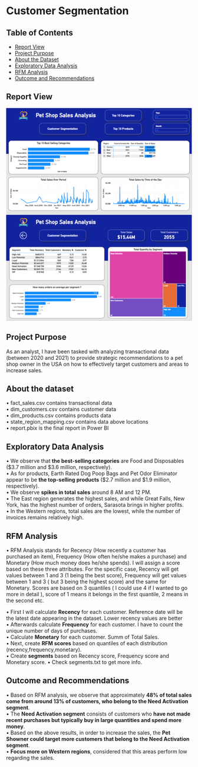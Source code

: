 <h1><strong>Customer Segmentation</strong></h1>

<h2><strong>Table of Contents</h2></strong>

- [Report View](#report-view)
- [Project Purpose](#project-purpose)
- [About the Dataset](#about-the-dataset)
- [Exploratory Data Analysis](#exploratory-data-analysis)
- [RFM Analysis](#rfm-analysis)
- [Outcome and Recommendations](#outcome-and-recommendations)

<h2>Report View</h2>

![alt text](report_1.PNG)
![alt text](report_2.PNG)


<h2><strong>Project Purpose</strong></h2>
As an analyst, I have been tasked with analyzing transactional data (between 2020 and 2021) to provide strategic recommendations to a pet shop owner in the USA on how to effectively target customers and areas to increase sales.

<h2><strong>About the dataset</strong></h2>
&#8226; fact_sales.csv contains transactional data <br>
&#8226; dim_customers.csv contains customer data <br>
&#8226; dim_products.csv contains products data <br>
&#8226; state_region_mapping.csv contains data above locations <br>
&#8226; report.pbix is the final report in Power BI

<h2><strong>Exploratory Data Analysis</strong></h2>
&#8226; We observe that <strong>the best-selling categories</strong> are Food and Disposables ($3.7 million and $3.6 million, respectively). <br>
&#8226; As for products, Earth Rated Dog Poop Bags and Pet Odor Eliminator appear to be <strong>the top-selling products</strong> ($2.7 million and $1.9 million, respectively). <br>
&#8226; We observe <strong>spikes in total sales</strong> around 8 AM and 12 PM. <br>
&#8226; The East region generates the highest sales, and while Great Falls, New York, has the highest number of orders, Sarasota brings in higher profits. <br>
&#8226; In the Western regions, total sales are the lowest, while the number of invoices remains relatively high. <br>

<h2> <strong>RFM Analysis</strong></h2>

&#8226; RFM Analysis stands for Recency (How recently a customer has purchased an item), Frequency (How often he/she makes a purchase) and Monetary (How much money does he/she spends). I will assign a score based on these three attributes. For the specific case, Recency will get values between 1 and 3 (1 being the best score), Frequency will get values between 1 and 3 ( but 3 being the highest score) and the same for Monetary. Scores are based on 3 quantiles ( I could use 4 if I wanted to go more in detail ), score of 1 means it belongs in the first quantile, 2 means in the second etc.

&#8226; First I will calculate <strong>Recency</strong> for each customer. Reference date will be the latest date appearing in the dataset. Lower recency values are better <br>
&#8226; Afterwards calculate <strong>Frequency</strong> for each customer. I have to count the unique number of days of purchases. <br>
&#8226; Calculate <strong>Monetary</strong> for each customer. Summ of Total Sales. <br>
&#8226; Next, create <strong>RFM scores</strong> based on quantiles of each distribution (recency,frequency,monetary). <br>
&#8226; Create <strong>segments</strong> based on Recency score, Frequency score and Monetary score.
&#8226; Check segments.txt to get more info.

<h2>Outcome and Recommendations</h2>
&#8226; Based on RFM analysis, we observe that approximately <strong> 48% of total sales come from around 13% of customers, who belong to the Need Activation segment</strong>. <br>
&#8226; The <strong>Need Activation segment</strong> consists of customers who <strong>have not made recent purchases but typically buy in large quantities and spend more money</strong>. <br>
&#8226; Based on the above results, in order to increase the sales, the <strong>Pet Showner could target more customers that belong to the Need Activation segment</strong>. <br>
&#8226; <strong>Focus more on Western regions</strong>, considered that this areas perform low regarding the sales.





